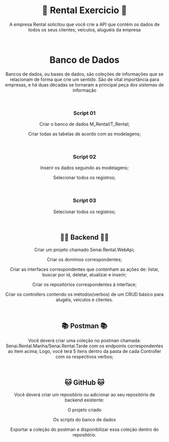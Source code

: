 <h1 align="center">📖 Rental Exercicio 📖 </h1>
<p align="center">A empresa Rental solicitou que você crie a API que contém os dados de todos os seus clientes, veículos, aluguéis da empresa </p>

&nbsp;

<h1 align="center"> Banco de Dados </h1>
<p align="center">Bancos de dados, ou bases de dados, são coleções de informações que se relacionam de forma que crie um sentido. São de vital importância para empresas, e há duas décadas se tornaram a principal peça dos sistemas de informação</p>

&nbsp;

<h3 align="center"> <b> Script 01 </b> </h3>

  <p align="center"> Criar o banco de dados M_Rental/T_Rental; </p>
  <p align="center"> Criar todas as tabelas de acordo com as modelagens; </p>

 
 &nbsp;
 
 <h3 align="center"> Script 02 </h3>

 <p align="center">Inserir os dados seguindo as modelagens; </li>
 <p align="center">Selecionar todos os registros; </li>


&nbsp;

  <h3 align="center"> Script 03 </h3>

  <p align="center">Selecionar todos os registros; </p>


&nbsp;
&nbsp;

 
 <h2 align="center">👨‍💻 Backend 👨‍💻</h2>

  <p align="center">Criar um projeto chamado Senai.Rental.WebApi;</p>
  <p align="center">Criar os domínios correspondentes;</p>
  <p align="center">Criar as interfaces correspondentes que contenham as ações de: listar, buscar por id, deletar, atualizar e inserir;</p>
  <p align="center">Criar os repositórios correspondentes à interface;</p>
  <p align="center">Criar os controllers contendo os métodos(verbos) de um CRUD básico para alugéis, veículos e clientes. </p>


&nbsp;
&nbsp;

<h2 align="center">📚 Postman 📚</h2>

<p align="center">Você deverá criar uma coleção no postman chamada: Senai.Rental.Manha/Senai.Rental.Tarde com os endpoints correspondentes ao item acima;
Logo, você terá 5 itens dentro da pasta de cada Controller com os respectivos verbos;</p>

&nbsp;
&nbsp;

<h2 align="center">🐱 GitHub 🐱</h2>

<p align="center">Você deverá criar um repositório ou adicionar ao seu repositório de backend existente:</p>

<p align="center">O projeto criado</p>
<p align="center">Os scripts do banco de dados </p>
<p align="center">Exportar a coleção do postman e disponibilizar essa coleção dentro do repositório.</p>

